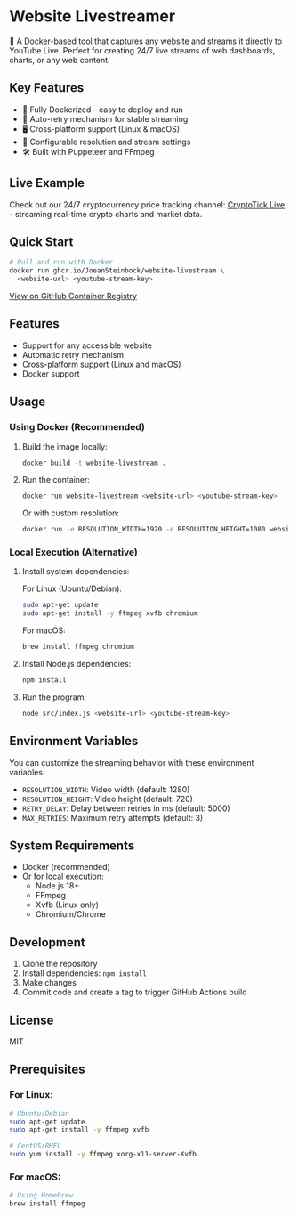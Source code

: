 # Website Livestreamer

🎥 A Docker-based tool that captures any website and streams it directly to YouTube Live. Perfect for creating 24/7 live streams of web dashboards, charts, or any web content.

## Key Features

- 🐳 Fully Dockerized - easy to deploy and run
- 🔄 Auto-retry mechanism for stable streaming
- 🖥️ Cross-platform support (Linux & macOS)
- 🎯 Configurable resolution and stream settings
- 🛠️ Built with Puppeteer and FFmpeg

## Live Example

Check out our 24/7 cryptocurrency price tracking channel: [CryptoTick Live](https://www.youtube.com/@CryptoTickLive) - streaming real-time crypto charts and market data.

## Quick Start

```bash
# Pull and run with Docker
docker run ghcr.io/JoeanSteinbock/website-livestream \
  <website-url> <youtube-stream-key>
```

[View on GitHub Container Registry](https://github.com/JoeanSteinbock/website-livestream/pkgs/container/website-livestream)

## Features

- Support for any accessible website
- Automatic retry mechanism
- Cross-platform support (Linux and macOS)
- Docker support

## Usage

### Using Docker (Recommended)

1. Build the image locally:
   ```bash
   docker build -t website-livestream .
   ```

2. Run the container:
   ```bash
   docker run website-livestream <website-url> <youtube-stream-key>
   ```

   Or with custom resolution:
   ```bash
   docker run -e RESOLUTION_WIDTH=1920 -e RESOLUTION_HEIGHT=1080 website-livestream <website-url> <youtube-stream-key>
   ```

### Local Execution (Alternative)

1. Install system dependencies:
   
   For Linux (Ubuntu/Debian):
   ```bash
   sudo apt-get update
   sudo apt-get install -y ffmpeg xvfb chromium
   ```

   For macOS:
   ```bash
   brew install ffmpeg chromium
   ```

2. Install Node.js dependencies:
   ```bash
   npm install
   ```

3. Run the program:
   ```bash
   node src/index.js <website-url> <youtube-stream-key>
   ```

## Environment Variables

You can customize the streaming behavior with these environment variables:

- `RESOLUTION_WIDTH`: Video width (default: 1280)
- `RESOLUTION_HEIGHT`: Video height (default: 720)
- `RETRY_DELAY`: Delay between retries in ms (default: 5000)
- `MAX_RETRIES`: Maximum retry attempts (default: 3)

## System Requirements

- Docker (recommended)
- Or for local execution:
  - Node.js 18+
  - FFmpeg
  - Xvfb (Linux only)
  - Chromium/Chrome

## Development

1. Clone the repository
2. Install dependencies: `npm install`
3. Make changes
4. Commit code and create a tag to trigger GitHub Actions build

## License

MIT

## Prerequisites

### For Linux:
```bash
# Ubuntu/Debian
sudo apt-get update
sudo apt-get install -y ffmpeg xvfb

# CentOS/RHEL
sudo yum install -y ffmpeg xorg-x11-server-Xvfb
```

### For macOS:
```bash
# Using Homebrew
brew install ffmpeg
```